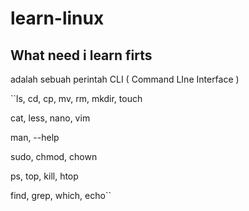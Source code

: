 # learn-linux
 ## What need i learn firts
  adalah sebuah perintah CLI ( Command LIne Interface )
  
  ``ls, cd, cp, mv, rm, mkdir, touch

  cat, less, nano, vim

  man, --help

  sudo, chmod, chown

  ps, top, kill, htop

  find, grep, which, echo``
 
